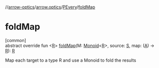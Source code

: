 //[arrow-optics](../../../index.md)/[arrow.optics](../index.md)/[PEvery](index.md)/[foldMap](fold-map.md)

# foldMap

[common]\
abstract override fun &lt;[R](fold-map.md)&gt; [foldMap](fold-map.md)(M: [Monoid](../../../../arrow-core/arrow-core/arrow.typeclasses/-monoid/index.md)&lt;[R](fold-map.md)&gt;, source: [S](index.md), map: ([A](index.md)) -&gt; [R](fold-map.md)): [R](fold-map.md)

Map each target to a type R and use a Monoid to fold the results
